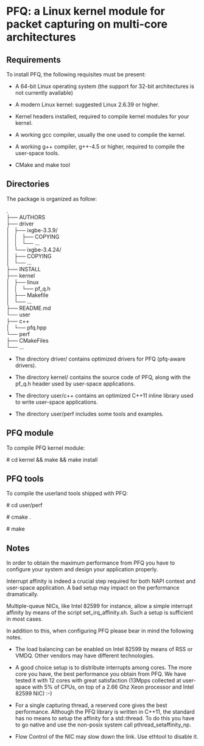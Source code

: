 PFQ: a Linux kernel module for packet capturing on multi-core architectures
===========================================================================

Requirements
------------


To install PFQ, the following requisites must be present:

* A 64-bit Linux operating system (the support for 32-bit architectures 
  is not currently available) 

* A modern Linux kernel: suggested Linux 2.6.39 or higher.  

* Kernel headers installed, required to compile kernel modules for your kernel.  

* A working gcc compiler, usually the one used to compile the kernel.  

* A working g++ compiler, g++-4.5 or higher, required to compile the user-space tools.  

* CMake and make tool


Directories 
----------- 


The package is organized as follow: 

.  
├── AUTHORS   
├── driver   
│   ├── ixgbe-3.3.9/  
│   │   ├── COPYING  
│   │   └── ...  
│   └── ixgbe-3.4.24/  
│       ├── COPYING  
│       └── ...  
├── INSTALL  
├── kernel  
│   ├── linux  
│   │   └── pf_q.h  
│   ├── Makefile  
│   └── ...  
├── README.md  
└── user  
    ├── c++  
    │   └── pfq.hpp  
    └── perf  
        ├── CMakeFiles  
        └── ...  


* The directory driver/ contains optimized drivers for PFQ (pfq-aware drivers).

* The directory kernel/ contains the source code of PFQ, along with the pf_q.h 
  header used by user-space applications.

* The directory user/c++ contains an optimized C++11 inline library used to write 
  user-space applications.

* The directory user/perf includes some tools and examples.  


PFQ module
----------

To compile PFQ kernel module:

\# cd kernel && make && make install


PFQ tools
---------

To compile the userland tools shipped with PFQ:
 
\# cd user/perf

\# cmake .

\# make


Notes
-----

In order to obtain the maximum performance from PFQ you have to configure your system
and design your application properly.

Interrupt affinity is indeed a crucial step required for both NAPI context and user-space 
application. A bad setup may impact on the performance dramatically.

Multiple-queue NICs, like Intel 82599 for instance, allow a simple interrupt affinity 
by means of the script set_irq_affinity.sh. Such a setup is sufficient in most cases.

In addition to this, when configuring PFQ please bear in mind the following notes. 


* The load balancing can be enabled on Intel 82599 by means of RSS or VMDQ. Other vendors 
  may have different technologies.

* A good choice setup is to distribute interrupts among cores. The more core you have, 
  the best performance you obtain from PFQ. We have tested it with 12 cores with great 
  satisfaction (13Mpps collected at user-space with 5% of CPUs, on top of a 2.66 Ghz Xeon 
  processor and Intel 82599 NIC) :-)

* For a single capturing thread, a reserved core gives the best performance. Although the
  PFQ library is written in C++11, the standard has no means to setup the affinity for a 
  std::thread. To do this you have to go native and use the non-posix system call 
  pthread_setaffinity_np.

* Flow Control of the NIC may slow down the link. Use ethtool to disable it.


